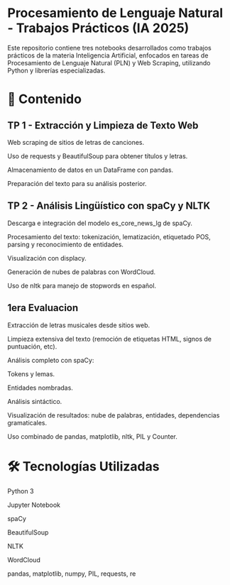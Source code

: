 # Procesamiento de Lenguaje Natural - Trabajos Prácticos (IA 2025)
Este repositorio contiene tres notebooks desarrollados como trabajos prácticos de la materia Inteligencia Artificial, enfocados en tareas de Procesamiento de Lenguaje Natural (PLN) y Web Scraping, utilizando Python y librerías especializadas.

# 📂 Contenido
## TP 1 - Extracción y Limpieza de Texto Web
Web scraping de sitios de letras de canciones.

Uso de requests y BeautifulSoup para obtener títulos y letras.

Almacenamiento de datos en un DataFrame con pandas.

Preparación del texto para su análisis posterior.

## TP 2 - Análisis Lingüístico con spaCy y NLTK
Descarga e integración del modelo es_core_news_lg de spaCy.

Procesamiento del texto: tokenización, lematización, etiquetado POS, parsing y reconocimiento de entidades.

Visualización con displacy.

Generación de nubes de palabras con WordCloud.

Uso de nltk para manejo de stopwords en español.

## 1era Evaluacion
Extracción de letras musicales desde sitios web.

Limpieza extensiva del texto (remoción de etiquetas HTML, signos de puntuación, etc).

Análisis completo con spaCy:

Tokens y lemas.

Entidades nombradas.

Análisis sintáctico.

Visualización de resultados: nube de palabras, entidades, dependencias gramaticales.

Uso combinado de pandas, matplotlib, nltk, PIL y Counter.

# 🛠️ Tecnologías Utilizadas
Python 3

Jupyter Notebook

spaCy

BeautifulSoup

NLTK

WordCloud

pandas, matplotlib, numpy, PIL, requests, re

